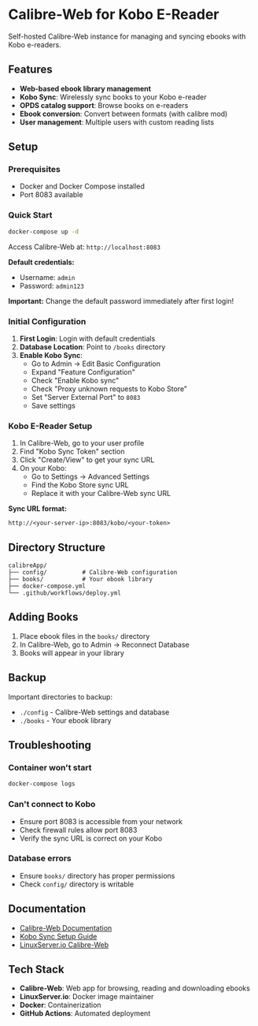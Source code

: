 # Calibre-Web for Kobo E-Reader

Self-hosted Calibre-Web instance for managing and syncing ebooks with Kobo e-readers.

## Features

- **Web-based ebook library management**
- **Kobo Sync**: Wirelessly sync books to your Kobo e-reader
- **OPDS catalog support**: Browse books on e-readers
- **Ebook conversion**: Convert between formats (with calibre mod)
- **User management**: Multiple users with custom reading lists

## Setup

### Prerequisites

- Docker and Docker Compose installed
- Port 8083 available

### Quick Start

```bash
docker-compose up -d
```

Access Calibre-Web at: `http://localhost:8083`

**Default credentials:**
- Username: `admin`
- Password: `admin123`

**Important:** Change the default password immediately after first login!

### Initial Configuration

1. **First Login**: Login with default credentials
2. **Database Location**: Point to `/books` directory
3. **Enable Kobo Sync**:
   - Go to Admin → Edit Basic Configuration
   - Expand "Feature Configuration"
   - Check "Enable Kobo sync"
   - Check "Proxy unknown requests to Kobo Store"
   - Set "Server External Port" to `8083`
   - Save settings

### Kobo E-Reader Setup

1. In Calibre-Web, go to your user profile
2. Find "Kobo Sync Token" section
3. Click "Create/View" to get your sync URL
4. On your Kobo:
   - Go to Settings → Advanced Settings
   - Find the Kobo Store sync URL
   - Replace it with your Calibre-Web sync URL

**Sync URL format:**
```
http://<your-server-ip>:8083/kobo/<your-token>
```

## Directory Structure

```
calibreApp/
├── config/          # Calibre-Web configuration
├── books/           # Your ebook library
├── docker-compose.yml
└── .github/workflows/deploy.yml
```

## Adding Books

1. Place ebook files in the `books/` directory
2. In Calibre-Web, go to Admin → Reconnect Database
3. Books will appear in your library

## Backup

Important directories to backup:
- `./config` - Calibre-Web settings and database
- `./books` - Your ebook library

## Troubleshooting

### Container won't start
```bash
docker-compose logs
```

### Can't connect to Kobo
- Ensure port 8083 is accessible from your network
- Check firewall rules allow port 8083
- Verify the sync URL is correct on your Kobo

### Database errors
- Ensure `books/` directory has proper permissions
- Check `config/` directory is writable

## Documentation

- [Calibre-Web Documentation](https://github.com/janeczku/calibre-web/wiki)
- [Kobo Sync Setup Guide](https://github.com/janeczku/calibre-web/wiki/Kobo-Integration)
- [LinuxServer.io Calibre-Web](https://docs.linuxserver.io/images/docker-calibre-web/)

## Tech Stack

- **Calibre-Web**: Web app for browsing, reading and downloading ebooks
- **LinuxServer.io**: Docker image maintainer
- **Docker**: Containerization
- **GitHub Actions**: Automated deployment
